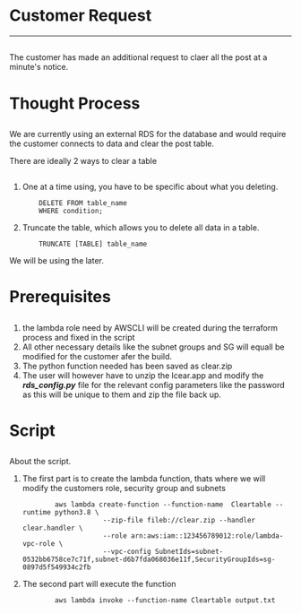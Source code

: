 <!--Headings -->
# Customer Request
<!-- horizonal rule -->
___
<!-- body -->
##
The customer has made an additional request to claer all the post at a minute's notice.

<!--Headings -->
# Thought Process
<!-- body -->
##
We are currently using an external RDS for the database and would require the customer connects to data and clear the post table.

There are ideally 2 ways to clear a table 
<!-- body -->
##
<!--OL -->
1. One at a time using, you have to be specific about what you deleting.
    ```
        DELETE FROM table_name
        WHERE condition;
    ```

1. Truncate the table, which allows you to delete all data in a table.
    ```
        TRUNCATE [TABLE] table_name
    ```
We will be using the later.

<!--Headings -->
# Prerequisites
<!-- body -->
##

<!--OL -->
1. the lambda role need by AWSCLI will be created during the terraform process and fixed in the script
1. All other necessary details like the subnet groups and SG will equall be modified for the customer afer the build.
1. The python function needed has been saved as clear.zip
1. The user will however have to unzip the lcear.app and  modify the ***rds_config.py*** file for the relevant config parameters like the password as this will be unique to them and zip the file back up.

<!--Headings -->
# Script
<!-- body -->
## 
About the script.
<!--OL -->
1. The first part is to create the lambda function, thats where we will modify the customers role, security group and subnets
    <!-- Github Markdown--->

    <!--Code Block-->

    ```aws cli
            aws lambda create-function --function-name  Cleartable --runtime python3.8 \
                        --zip-file fileb://clear.zip --handler clear.handler \
                        --role arn:aws:iam::123456789012:role/lambda-vpc-role \
                        --vpc-config SubnetIds=subnet-0532bb6758ce7c71f,subnet-d6b7fda068036e11f,SecurityGroupIds=sg-0897d5f549934c2fb
    ```
1. The second part will execute  the function
    <!-- Github Markdown--->

    <!--Code Block-->

    ```aws cli
            aws lambda invoke --function-name Cleartable output.txt
    ```
